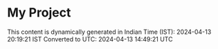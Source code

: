 # My Project

This content is dynamically generated in Indian Time (IST): 2024-04-13 20:19:21 IST
Converted to UTC: 2024-04-13 14:49:21 UTC
